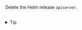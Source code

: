
Delete the Helm release `apiserver`.


<br>
<details><summary>Tip</summary>
<br>

```plain
helm uninstall -h
```{{exec}}

</details>


<br>
<details><summary>Solution</summary>
<br>

```plain
helm ls -A
helm -n team-yellow uninstall apiserver
```{{exec}}

</details>

